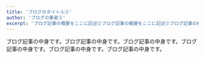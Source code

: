 ```yaml
---
title: 'ブログのタイトル②'
author: 'ブログの筆者②'
excerpt: 'ブログ記事の概要をここに記述②ブログ記事の概要をここに記述②ブログ記事の概要をここに記述②ブログ記事の概要をここに記述②'
---
```

ブログ記事の中身です。ブログ記事の中身です。ブログ記事の中身です。ブログ記事の中身です。ブログ記事の中身です。ブログ記事の中身です。
